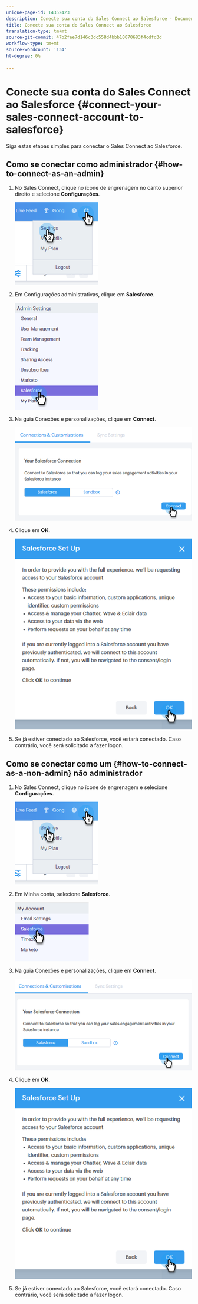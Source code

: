 ```yaml
---
unique-page-id: 14352423
description: Conecte sua conta do Sales Connect ao Salesforce - Documentos do Marketing - Documentação do produto
title: Conecte sua conta do Sales Connect ao Salesforce
translation-type: tm+mt
source-git-commit: 47b2fee7d146c3dc558d4bbb10070683f4cdfd3d
workflow-type: tm+mt
source-wordcount: '134'
ht-degree: 0%

---
```



# Conecte sua conta do Sales Connect ao Salesforce {#connect-your-sales-connect-account-to-salesforce}

Siga estas etapas simples para conectar o Sales Connect ao Salesforce.

## Como se conectar como administrador {#how-to-connect-as-an-admin}

1. No Sales Connect, clique no ícone de engrenagem no canto superior direito e selecione **Configurações**.

   ![](assets/one.png)

1. Em Configurações administrativas, clique em **Salesforce**.

   ![](assets/six.png)

1. Na guia Conexões e personalizações, clique em **Connect**.

   ![](assets/seven.png)

1. Clique em **OK**.

   ![](assets/four.png)

1. Se já estiver conectado ao Salesforce, você estará conectado. Caso contrário, você será solicitado a fazer logon.

## Como se conectar como um {#how-to-connect-as-a-non-admin} não administrador

1. No Sales Connect, clique no ícone de engrenagem e selecione **Configurações**.

   ![](assets/one.png)

1. Em Minha conta, selecione **Salesforce**.

   ![](assets/two.png)

1. Na guia Conexões e personalizações, clique em **Connect**.

   ![](assets/three.png)

1. Clique em **OK**.

   ![](assets/four.png)

1. Se já estiver conectado ao Salesforce, você estará conectado. Caso contrário, você será solicitado a fazer logon.

